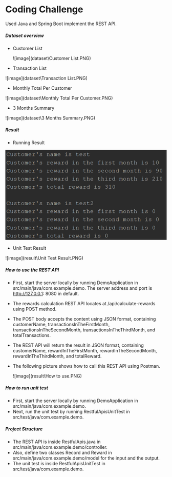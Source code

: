 # Coding Challenge

Used Java and Spring Boot implement the REST API.



##### Dataset overview

* Customer List

  ![image](dataset\Customer List.PNG)

* Transaction List

![image](dataset\Transaction List.PNG)

- Monthly Total Per Customer

![image](dataset\Monthly Total Per Customer.PNG)

- 3 Months Summary

![image](dataset\3 Months Summary.PNG)



##### Result

* Running Result

![image](result\result.PNG)

* Unit Test Result

![image](result\Unit Test Result.PNG)



##### How to use the REST API

* First, start the server locally by running DemoApplication in src/main/java/com.example.demo. The server address and port is http://127.0.0.1: 8080 in default. 

* The rewards calculation REST API locates at /api/calculate-rewards using POST method.

* The POST body accepts the content using JSON format, containing customerName, transactionsInTheFirstMonth, transactionsInTheSecondMonth, transactionsInTheThirdMonth, and totalTransactions.

* The REST API will return the result in JSON format, containing customerName, rewardInTheFirstMonth, rewardInTheSecondMonth, rewardInTheThirdMonth, and totalReward.

* The following picture shows how to call this REST API using Postman.

  ![image](result\How to use.PNG)



##### How to run unit test

* First, start the server locally by running DemoApplication in src/main/java/com.example.demo.
* Next, run the unit test by running RestfulApisUnitTest in src/test/java/com.example.demo.



##### Project Structure

* The REST API is inside RestfulApis.java in src/main/java/com.example.demo/controller.
* Also, define two classes Record and Reward in src/main/java/com.example.demo/model for the input and the output.
* The unit test is inside RestfulApisUnitTest in src/test/java/com.example.demo.


